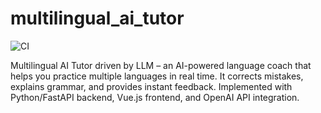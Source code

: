 # multilingual_ai_tutor

![CI](https://github.com/sanjok-bless/multilingual_ai_tutor/workflows/CI/badge.svg)

Multilingual AI Tutor driven by LLM – an AI-powered language coach that helps you practice multiple languages in real time. It corrects mistakes, explains grammar, and provides instant feedback. Implemented with Python/FastAPI backend, Vue.js frontend, and OpenAI API integration.
